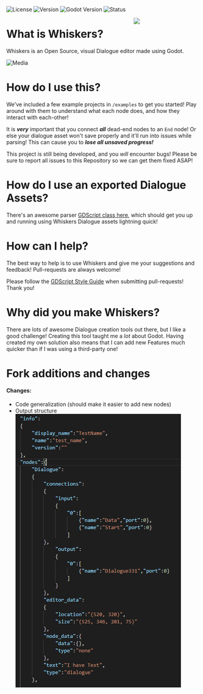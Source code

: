 ![License](https://img.shields.io/badge/license-MIT-blue.svg)
![Version](https://img.shields.io/badge/version-1.1.0-orange.svg)
![Godot Version](https://img.shields.io/badge/godot-3.1-brightgreen.svg)
![Status](https://img.shields.io/badge/status-beta-blue.svg)

<img src="/logo.png"  width="170" align="right"/>

# What is Whiskers?
Whiskers is an Open Source, visual Dialogue editor made using Godot.

![Media](/media.png)

# How do I use this?
We've included a few example projects in `/examples` to get you started! Play around with them to understand what each node does, and how they interact with each-other!

It is ***very*** important that you connect ***all*** dead-end nodes to an `End` node! Or else your dialogue asset won't save properly and it'll run into issues while parsing! This can cause you to ***lose all unsaved progress!***

This project is still being developed, and you *will* encounter bugs! Please be sure to report all issues to this Repository so we can get them fixed ASAP!

# How do I use an exported Dialogue Assets?
There's an awesome parser [GDScript class here](https://github.com/LittleMouseGames/whiskers-parser), which should get you up and running using Whiskers Dialogue assets lightning quick!

# How can I help?
The best way to help is to use Whiskers and give me your suggestions and feedback! Pull-requests are always welcome!

Please follow the [GDScript Style Guide](https://docs.godotengine.org/en/3.0/getting_started/scripting/gdscript/gdscript_styleguide.html) when submitting pull-requests! Thank you!

# Why did you make Whiskers?
There are lots of awesome Dialogue creation tools out there, but I like a good challenge! Creating this tool taught me a *lot* about Godot. Having created my own solution also means that I can add new Features much quicker than if I was using a third-party one!

# Fork additions and changes
#### Changes:
* Code generalization (should make it easier to add new nodes)
* Output structure
![Media](/output_structure.png)
